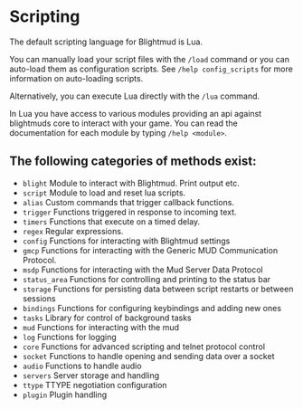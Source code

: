 # Scripting

The default scripting language for Blightmud is Lua.

You can manually load your script files with the `/load` command or you can 
auto-load them as configuration scripts. 
See `/help config_scripts` for more information on auto-loading scripts.

Alternatively, you can execute Lua directly with the `/lua` command.

In Lua you have access to various modules providing an api against blightmuds
core to interact with your game. You can read the documentation for each module
by typing `/help <module>`.

## The following categories of methods exist:
- `blight`      Module to interact with Blightmud. Print output etc.
- `script`      Module to load and reset lua scripts.
- `alias`       Custom commands that trigger callback functions.
- `trigger`     Functions triggered in response to incoming text.
- `timers`      Functions that execute on a timed delay.
- `regex`       Regular expressions.
- `config`      Functions for interacting with Blightmud settings
- `gmcp`        Functions for interacting with the Generic MUD Communication Protocol.
- `msdp`        Functions for interacting with the Mud Server Data Protocol
- `status_area` Functions for controlling and printing to the status bar
- `storage`     Functions for persisting data between script restarts or between sessions
- `bindings`    Functions for configuring keybindings and adding new ones
- `tasks`       Library for control of background tasks
- `mud`         Functions for interacting with the mud
- `log`         Functions for logging
- `core`        Functions for advanced scripting and telnet protocol control
- `socket`      Functions to handle opening and sending data over a socket
- `audio`       Functions to handle audio
- `servers`     Server storage and handling
- `ttype`       TTYPE negotiation configuration
- `plugin`      Plugin handling
